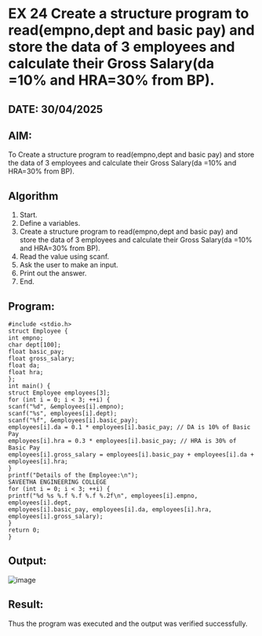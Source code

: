 # EX 24 Create a structure program to read(empno,dept and basic pay) and store the data of 3 employees and calculate their Gross Salary(da =10% and HRA=30% from BP).
## DATE: 30/04/2025
## AIM:
To Create a structure program to read(empno,dept and basic pay) and store the data of 3 employees and calculate their Gross Salary(da =10% and HRA=30% from BP).

## Algorithm
1. Start.
2. Define a variables.
3. Create a structure program to read(empno,dept and basic pay) and store the data of 3
employees and calculate their Gross Salary(da =10% and HRA=30% from BP).
4. Read the value using scanf.
5. Ask the user to make an input.
6. Print out the answer.
7. End.

## Program:
```
#include <stdio.h>
struct Employee {
int empno;
char dept[100];
float basic_pay;
float gross_salary;
float da;
float hra;
};
int main() {
struct Employee employees[3];
for (int i = 0; i < 3; ++i) {
scanf("%d", &employees[i].empno);
scanf("%s", employees[i].dept);
scanf("%f", &employees[i].basic_pay);
employees[i].da = 0.1 * employees[i].basic_pay; // DA is 10% of Basic Pay
employees[i].hra = 0.3 * employees[i].basic_pay; // HRA is 30% of Basic Pay
employees[i].gross_salary = employees[i].basic_pay + employees[i].da +
employees[i].hra;
}
printf("Details of the Employee:\n");
SAVEETHA ENGINEERING COLLEGE
for (int i = 0; i < 3; ++i) {
printf("%d %s %.f %.f %.f %.2f\n", employees[i].empno, employees[i].dept,
employees[i].basic_pay, employees[i].da, employees[i].hra, employees[i].gross_salary);
}
return 0;
}

```

## Output:

![image](https://github.com/user-attachments/assets/909f7e04-30a1-4e03-b32e-fdc230702edc)


## Result:
Thus the program was executed and the output was verified successfully.
